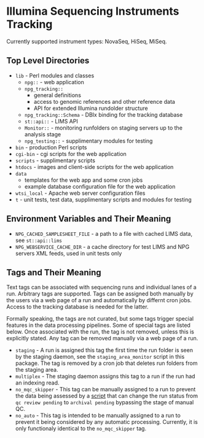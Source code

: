 Illumina Sequencing Instruments Tracking
========================================

Currently supported instrument types: NovaSeq, HiSeq, MiSeq.

Top Level Directories
---------------------

+ `lib` - Perl modules and classes
  + `npg::`          - web application
  + `npg_tracking::`
    + general definitions
    + access to genomic references and other reference data
    + API for extended Illumina rundolder structure
  + `npg_tracking::Schema` - DBIx binding for the tracking database
  + `st::api::`      - LIMS API
  + `Monitor::`      - monitoring runfolders on staging servers up to the
                       analysis stage
  + `npg_testing::`  - supplimentary modules for testing
+ `bin` - production Perl scripts
+ `cgi-bin` - cgi scripts for the web application
+ `scripts` - supplimentary scripts
+ `htdocs` - images and client-side scripts for the web application
+ `data`
  + templates for the web app and some cron jobs
  + example database configuration file for the web application
+ `wtsi_local` - Apache web server configuration files
+ `t` - unit tests, test data, supplimentary scripts and modules for testing

Environment Variables and Their Meaning
---------------------------------------

+ `NPG_CACHED_SAMPLESHEET_FILE` - a path to a file with cached LIMS data,
                                  see `st::api::lims`
+ `NPG_WEBSERVICE_CACHE_DIR` - a cache directory for test LIMS and NPG servers
                               XML feeds, used in unit tests only

Tags and Their Meaning
----------------------

Text tags can be associated with sequencing runs and individual lanes of a run.
Arbitrary tags are supported. Tags can be assigned both manually by the users
via a web page of a run and automatically by differnt cron jobs. Access to the
tracking database is needed for the latter.

Formally speaking, the tags are not curated, but some tags trigger special
features in the data processing pipelines. Some of special tags are listed
below. Once associated with the run, the tag is not removed, unless this is
explicitly stated. Any tag can be removed manually via a web page of a run.

+ `staging` - A run is assigned this tag the first time the run folder is seen
              by the staging daemon, see the `staging_area_monitor` script in
              this package. The tag is removed by a cron job that deletes
              run folders from the staging area.
+ `multiplex` - The staging daemon assigns this tag to a run if the run had
                an indexing read.
+ `no_mqc_skipper` - This tag can be manually assigned to a run to prevent the
                     data being assessed by a
[script](https://github.com/wtsi-npg/npg_qc/blob/master/bin/npg_mqc_skipper)
                     that can change the run status from `qc review pending` to
                     `archival pending` bypassing the stage of manual QC.
+ `no_auto` - This tag is intended to be manually assigned to a run to prevent
              it being considered by any automatic processing. Currently, it is
              only functionaly identical to the `no_mqc_skipper` tag.

